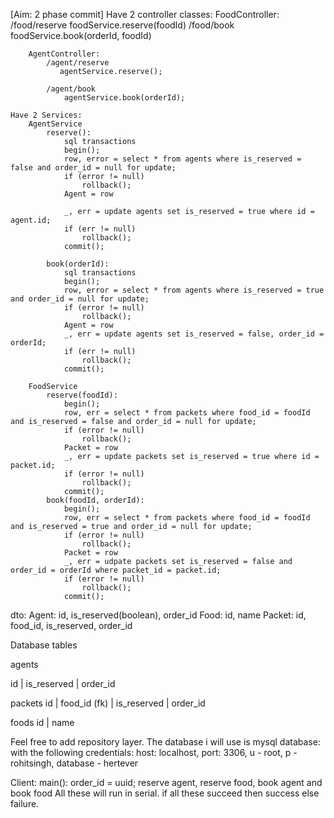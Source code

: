 [Aim: 2 phase commit]
    Have 2 controller classes:
        FoodController:
            /food/reserve
                foodService.reserve(foodId)
            /food/book
                foodService.book(orderId, foodId)
            
        AgentController:
            /agent/reserve
               agentService.reserve();

            /agent/book
                agentService.book(orderId);

    Have 2 Services:
        AgentService
            reserve():
                sql transactions
                begin();
                row, error = select * from agents where is_reserved = false and order_id = null for update;
                if (error != null)
                    rollback();
                Agent = row
                
                _, err = update agents set is_reserved = true where id = agent.id;
                if (err != null)
                    rollback();
                commit();

            book(orderId):
                sql transactions
                begin();
                row, error = select * from agents where is_reserved = true and order_id = null for update;
                if (error != null)
                    rollback();
                Agent = row
                _, err = update agents set is_reserved = false, order_id = orderId;
                if (err != null)
                    rollback();
                commit();
                
        FoodService
            reserve(foodId):
                begin();
                row, err = select * from packets where food_id = foodId and is_reserved = false and order_id = null for update;
                if (error != null)
                    rollback();
                Packet = row
                _, err = update packets set is_reserved = true where id = packet.id;
                if (error != null)
                    rollback();
                commit();
            book(foodId, orderId):
                begin();
                row, err = select * from packets where food_id = foodId and is_reserved = true and order_id = null for update;
                if (error != null)
                    rollback();
                Packet = row
                _, err = udpate packets set is_reserved = false and order_id = orderId where packet_id = packet.id;
                if (error != null)
                    rollback();
                commit();

dto:
    Agent: id, is_reserved(boolean), order_id
    Food: id, name
    Packet: id, food_id, is_reserved, order_id

Database tables

agents

id | is_reserved | order_id

packets
id | food_id (fk) | is_reserved | order_id

foods
id | name

Feel free to add repository layer.
The database i will use is mysql database:
with the following credentials:
    host: localhost, port: 3306, u - root, p - rohitsingh, database - hertever

Client:
    main():
        order_id = uuid;
        reserve agent, reserve food, book agent and book food
        All these will run in serial.
        if all these succeed then success else failure.